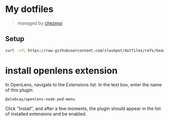 # My dotfiles

> managed by [chezmoi](https://www.chezmoi.io/)

## Setup

```bash
curl -sfL https://raw.githubusercontent.com/slashpot/dotfiles/refs/heads/main/.startup.sh | bash
```

# install openlens extension
In OpenLens, navigate to the Extensions list. In the text box, enter the name of this plugin:
```
@alebcay/openlens-node-pod-menu
```
Click "Install", and after a few moments, the plugin should appear in the list of installed extensions and be enabled.